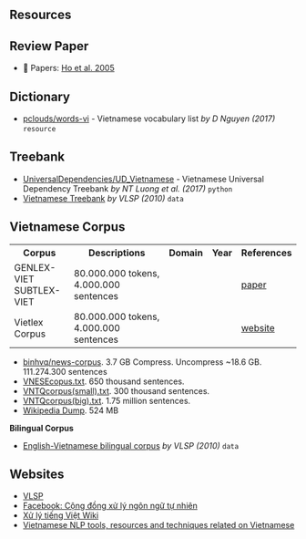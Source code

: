 ## Resources

## Review Paper

* :scroll: Papers: [Ho et al. 2005](http://www.jaist.ac.jp/~bao/Writings/VLSPwhitepaper%20-%20Final.pdf)

## Dictionary

* [pclouds/words-vi](https://github.com/pclouds/words-vi) - Vietnamese vocabulary list *by D Nguyen (2017)* `resource`

## Treebank

* [UniversalDependencies/UD_Vietnamese](https://github.com/UniversalDependencies/UD_Vietnamese) - Vietnamese Universal Dependency Treebank *by NT Luong et al. (2017)* `python`
* [Vietnamese Treebank](http://vlsp.hpda.vn:8080/demo/?page=resources) *by VLSP (2010)* `data`

## Vietnamese Corpus

<table>
<tr>
  <th>Corpus</th>
  <th>Descriptions</th>
  <th>Domain</th>
  <th>Year</th>
  <th>References</th>
</tr>
<tr>
  <td>
    GENLEX-VIET<br/>
    SUBTLEX-VIET
  </td>
  <td>
    80.000.000 tokens, 4.000.000 sentences<br/>
  </td>
  <td></td>
  <td></td>
  <td><a href="https://link.springer.com/article/10.1007/s10579-019-09451-x">paper</a></td>
</tr>
<tr>
  <td>Vietlex Corpus</td>
  <td>80.000.000 tokens, 4.000.000 sentences</td>
  <td></td>
  <td></td>
  <td><a href="http://www.vietlex.com/help/about_corpus.htm">website</a></td>
</tr>
</table>

* [binhvq/news-corpus](https://github.com/binhvq/news-corpus). 3.7 GB Compress. Uncompress ~18.6 GB. 111.274.300 sentences
* [VNESEcopus.txt](http://viet.jnlp.org/download-du-lieu-tu-vung-corpus). 650 thousand sentences.
* [VNTQcorpus(small).txt](http://viet.jnlp.org/download-du-lieu-tu-vung-corpus). 300 thousand sentences.
* [VNTQcorpus(big).txt](http://viet.jnlp.org/download-du-lieu-tu-vung-corpus). 1.75 million sentences.
* [Wikipedia Dump](https://dumps.wikimedia.org/viwiki/20170801/). 524 MB

**Bilingual Corpus**

* [English-Vietnamese bilingual corpus](http://vlsp.hpda.vn:8080/demo/?page=resources) *by VLSP (2010)* `data`

## Websites

* [VLSP](http://vlsp.org.vn/)
* [Facebook: Cộng đồng xử lý ngôn ngữ tự nhiên](https://www.facebook.com/groups/vietnlp/)
* [Xử lý tiếng Việt Wiki](http://xltiengviet.wikia.com/wiki/X%E1%BB%AD_l%C3%BD_ti%E1%BA%BFng_Vi%E1%BB%87t_Wiki)
* [Vietnamese NLP tools, resources and techniques related on Vietnamese](https://github.com/kanjirz50/vnlp-outline)
